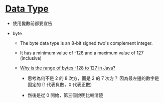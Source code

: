# [**Data Type**](https://docs.oracle.com/javase/tutorial/java/nutsandbolts/datatypes.html)

* 使用變數前都要宣告

* byte

  * The byte data type is an 8-bit signed two's complement integer.

  * It has a minimum value of -128 and a maximum value of 127 \(inclusive\)

  * [Why is the range of bytes -128 to 127 in Java?](http://stackoverflow.com/questions/3621067/why-is-the-range-of-bytes-128-to-127-in-java)

    * 思考為何不是 2 的 8 次方，而是 2 的 7 次方？ 因為最左邊的數字是固定的 \(1 代表負數，0 代表正數\)

    * 然後是從 0 開始，第三個說明比較清楚



